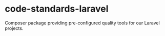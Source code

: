 # code-standards-laravel

Composer package providing pre-configured quality tools for our Laravel projects.
